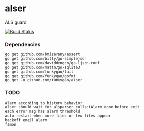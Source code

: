 alser
=====

ALS guard

[![Build Status](https://travis-ci.org/funkygao/alser.png?branch=master)](https://travis-ci.org/funkygao/alser)

### Dependencies

    go get github.com/bmizerany/assert
    go get github.com/bitly/go-simplejson
    go get github.com/daviddengcn/go-ljson-conf
    go get github.com/mattn/go-sqlite3
    go get github.com/funkygao/tail
    go get github.com/funkygao/gofmt
    go get -u github.com/funkygao/alser

### TODO

    alarm according to history behavior
    alser should wait for alsparser collectAlarm done before exit
    each error msg has alarm threshold
    auto restart when more files or few files appear
    backoff email alarm
    fsmon
